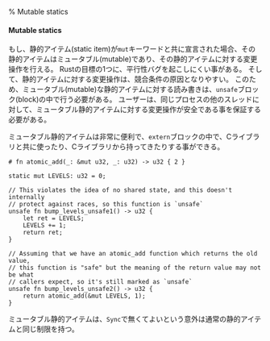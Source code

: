 % Mutable statics

#### Mutable statics

もし、静的アイテム(static item)が`mut`キーワードと共に宣言された場合、その静的アイテムはミュータブル(mutable)であり、その静的アイテムに対する変更操作を行える。
Rustの目標の1つに、平行性バグを起こしにくい事がある。
そして、静的アイテムに対する変更操作は、競合条件の原因となりやすい。
このため、ミュータブル(mutable)な静的アイテムに対する読み書きは、`unsafe`ブロック(block)の中で行う必要がある。
ユーザーは、同じプロセスの他のスレッドに対して、ミュータブル静的アイテムに対する変更操作が安全である事を保証する必要がある。

ミュータブル静的アイテムは非常に便利で、`extern`ブロックの中で、Cライブラリと共に使ったり、Cライブラリから持ってきたりする事ができる。

```
# fn atomic_add(_: &mut u32, _: u32) -> u32 { 2 }

static mut LEVELS: u32 = 0;

// This violates the idea of no shared state, and this doesn't internally
// protect against races, so this function is `unsafe`
unsafe fn bump_levels_unsafe1() -> u32 {
    let ret = LEVELS;
    LEVELS += 1;
    return ret;
}

// Assuming that we have an atomic_add function which returns the old value,
// this function is "safe" but the meaning of the return value may not be what
// callers expect, so it's still marked as `unsafe`
unsafe fn bump_levels_unsafe2() -> u32 {
    return atomic_add(&mut LEVELS, 1);
}
```

ミュータブル静的アイテムは、`Sync`で無くてよいという意外は通常の静的アイテムと同じ制限を持つ。
